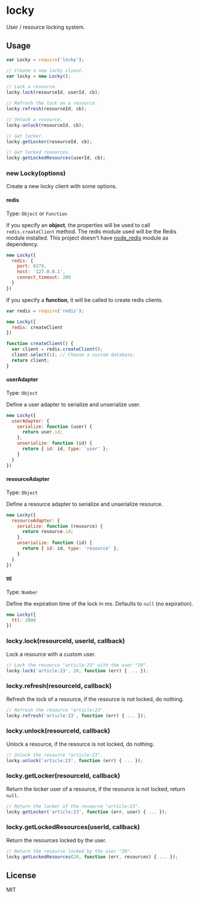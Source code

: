 # locky

User / resource locking system.

## Usage

```js
var Locky = require('locky');

// Create a new locky client.
var locky = new Locky();

// Lock a resource.
locky.lock(resourceId, userId, cb);

// Refresh the lock on a resource.
locky.refresh(resourceId, cb);

// Unlock a resource.
locky.unlock(resourceId, cb);

// Get locker.
locky.getLocker(resourceId, cb);

// Get locked resources.
locky.getLockedResources(userId, cb);
```

### new Locky(options)

Create a new locky client with some options.

#### redis

Type: `Object` or `Function`

If you specify an **object**, the properties will be used to call `redis.createClient` method. The redis module used
will be the Redis module installed. This project doesn't have [node_redis](https://github.com/mranney/node_redis/) module as dependency.

```js
new Locky({
  redis: {
    port: 6379,
    host: '127.0.0.1',
    connect_timeout: 200
  }
})
```

If you specify a **function**, it will be called to create redis clients.

```js
var redis = require('redis');

new Locky({
  redis: createClient
})

function createClient() {
  var client = redis.createClient();
  client.select(1); // Choose a custom database.
  return client;
}
```

#### userAdapter

Type: `Object`

Define a user adapter to serialize and unserialize user.

```js
new Locky({
  userAdapter: {
    serialize: function (user) {
      return user.id;
    },
    unserialize: function (id) {
      return { id: id, type: 'user' };
    }
  }
})
```

#### resourceAdapter

Type: `Object`

Define a resource adapter to serialize and unserialize resource.

```js
new Locky({
  resourceAdapter: {
    serialize: function (resource) {
      return resource.id;
    },
    unserialize: function (id) {
      return { id: id, type: 'resource' };
    }
  }
})
```

#### ttl

Type: `Number`

Define the expiration time of the lock in ms. Defaults to `null` (no expiration).

```js
new Locky({
  ttl: 2000
})
```

### locky.lock(resourceId, userId, callback)

Lock a resource with a custom user.

```js
// Lock the resource "article:23" with the user "20".
locky.lock('article:23', 20, function (err) { ... });
```

### locky.refresh(resourceId, callback)

Refresh the lock of a resource, if the resource is not locked, do nothing.

```js
// Refresh the resource "article:23".
locky.refresh('article:23', function (err) { ... });
```

### locky.unlock(resourceId, callback)

Unlock a resource, if the resource is not locked, do nothing.

```js
// Unlock the resource "article:23".
locky.unlock('article:23', function (err) { ... });
```

### locky.getLocker(resourceId, callback)

Return the locker user of a resource, if the resource is not locked, return `null`.

```js
// Return the locker of the resource "article:23".
locky.getLocker('article:23', function (err, user) { ... });
```

### locky.getLockedResources(userId, callback)

Return the resources locked by the user.

```js
// Return the resource locked by the user "20".
locky.getLockedResources(20, function (err, resources) { ... });
```

## License

MIT
